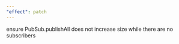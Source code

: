 ```yaml
---
"effect": patch
---
```


ensure PubSub.publishAll does not increase size while there are no subscribers
